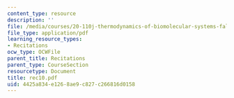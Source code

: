 ```yaml
---
content_type: resource
description: ''
file: /media/courses/20-110j-thermodynamics-of-biomolecular-systems-fall-2005/4425a834e1268ae9c827c266816d0158_rec10.pdf
file_type: application/pdf
learning_resource_types:
- Recitations
ocw_type: OCWFile
parent_title: Recitations
parent_type: CourseSection
resourcetype: Document
title: rec10.pdf
uid: 4425a834-e126-8ae9-c827-c266816d0158
---
```

